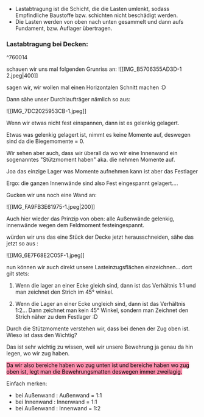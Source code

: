 - Lastabtragung ist die Schicht, die die Lasten umlenkt, sodass Empfindliche Baustoffe bzw. schichten nicht beschädigt werden.
- Die Lasten werden von oben nach unten gesammelt und dann aufs Fundament, bzw. Auflager übertragen.

### Lastabtragung bei Decken: 

^760014

schauen wir uns mal folgenden Grunriss an:
![[IMG_B5706355AD3D-1 2.jpeg|400]]

sagen wir, wir wollen mal einen Horizontalen Schnitt machen :D

Dann sähe unser Durchlaufträger nämlich so aus:

![[IMG_7DC2025953CB-1.jpeg]]

Wenn wir etwas nicht fest einspannen, dann ist es gelenkig gelagert. 

Etwas was gelenkig gelagert ist, nimmt es keine Momente auf, deswegen sind da die Biegemomente = 0.

Wir sehen aber auch, dass wir überall da wo wir eine Innenwand ein sogenanntes "Stützmoment haben" aka. die nehmen Momente auf.

Joa das einzige Lager was Momente aufnehmen kann ist aber das Festlager

Ergo: die ganzen Innenwände sind also Fest eingespannt gelagert.... 

Gucken wir uns noch eine Wand an:

![[IMG_FA9FB3E61975-1.jpeg|200]]

Auch hier wieder das Prinzip von oben: alle Außenwände gelenkig, innenwände wegen dem Feldmoment festeingespannt.

würden wir uns das eine Stück der Decke jetzt herausschneiden, sähe das jetzt so aus :

![[IMG_6E7F68E2C05F-1.jpeg]]

nun können wir auch direkt unsere Lasteinzugsflächen einzeichnen... dort gilt stets:

1. Wenn die lager an einer Ecke gleich sind, dann ist das Verhältnis 1:1 und man zeichnet den Strich im 45° winkel.

2. Wenn die Lager an einer Ecke ungleich sind, dann ist das Verhältnis 1:2... Dann zeichnet man kein 45° Winkel, sondern man Zeichnet den Strich näher zu dem Festlager :D


Durch die Stützmomente verstehen wir, dass bei denen der Zug oben ist. Wieso ist dass den Wichtig?

Das ist sehr wichtig zu wissen, weil wir unsere Bewehrung ja genau da hin legen, wo wir zug haben. 

<mark style="background: #FF5582A6;">Da wir also bereiche haben wo zug unten ist und bereiche haben wo zug oben ist, legt man die Bewehrungsmatten deswegen immer zweilagig.</mark> 

Einfach merken: 
- bei Außenwand : Außenwand = 1:1
- bei Innenwand : Innenwand = 1:1
- bei Außenwand : Innenwand = 1:2